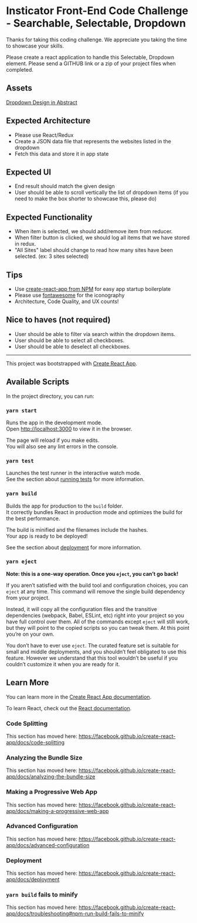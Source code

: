 # Insticator Front-End Code Challenge - Searchable, Selectable, Dropdown

Thanks for taking this coding challenge. 
We appreciate you taking the time to showcase your skills.

Please create a react application to handle this Selectable, Dropdown element. Please send a GITHUB link or a zip of your project files when completed.


## Assets

[Dropdown Design in Abstract](https://share.goabstract.com/372d03a1-f1bd-4db0-b447-308d10f45352?collectionLayerId=18f697ed-7db3-42f6-84f4-8ac42ae2ef13&mode=build)

## Expected Architecture

- Please use React/Redux	
- Create a JSON data file that represents the websites listed in the dropdown
- Fetch this data and store it in app state

## Expected UI

- End result should match the given design
- User should be able to scroll vertically the list of dropdown items (if you need to make the box shorter to showcase this, please do)

## Expected Functionality

- When item is selected, we should add/remove item from reducer.
- When filter button is clicked, we should log all items that we have stored in redux.
- "All Sites" label should change to read how many sites have been selected. (ex: 3 sites selected)

## Tips

- Use [create-react-app from NPM](https://www.npmjs.com/package/create-react-app) for easy app startup boilerplate
- Please use [fontawesome](https://fontawesome.com/icons?d=gallery&m=free) for the iconography
- Architecture, Code Quality, and UX counts!

## Nice to haves (not required)

- User should be able to filter via search within the dropdown items.
- User should be able to select all checkboxes.
- User should be able to deselect all checkboxes.
---



This project was bootstrapped with [Create React App](https://github.com/facebook/create-react-app).

## Available Scripts

In the project directory, you can run:

### `yarn start`

Runs the app in the development mode.<br />
Open [http://localhost:3000](http://localhost:3000) to view it in the browser.

The page will reload if you make edits.<br />
You will also see any lint errors in the console.

### `yarn test`

Launches the test runner in the interactive watch mode.<br />
See the section about [running tests](https://facebook.github.io/create-react-app/docs/running-tests) for more information.

### `yarn build`

Builds the app for production to the `build` folder.<br />
It correctly bundles React in production mode and optimizes the build for the best performance.

The build is minified and the filenames include the hashes.<br />
Your app is ready to be deployed!

See the section about [deployment](https://facebook.github.io/create-react-app/docs/deployment) for more information.

### `yarn eject`

**Note: this is a one-way operation. Once you `eject`, you can’t go back!**

If you aren’t satisfied with the build tool and configuration choices, you can `eject` at any time. This command will remove the single build dependency from your project.

Instead, it will copy all the configuration files and the transitive dependencies (webpack, Babel, ESLint, etc) right into your project so you have full control over them. All of the commands except `eject` will still work, but they will point to the copied scripts so you can tweak them. At this point you’re on your own.

You don’t have to ever use `eject`. The curated feature set is suitable for small and middle deployments, and you shouldn’t feel obligated to use this feature. However we understand that this tool wouldn’t be useful if you couldn’t customize it when you are ready for it.

## Learn More

You can learn more in the [Create React App documentation](https://facebook.github.io/create-react-app/docs/getting-started).

To learn React, check out the [React documentation](https://reactjs.org/).

### Code Splitting

This section has moved here: https://facebook.github.io/create-react-app/docs/code-splitting

### Analyzing the Bundle Size

This section has moved here: https://facebook.github.io/create-react-app/docs/analyzing-the-bundle-size

### Making a Progressive Web App

This section has moved here: https://facebook.github.io/create-react-app/docs/making-a-progressive-web-app

### Advanced Configuration

This section has moved here: https://facebook.github.io/create-react-app/docs/advanced-configuration

### Deployment

This section has moved here: https://facebook.github.io/create-react-app/docs/deployment

### `yarn build` fails to minify

This section has moved here: https://facebook.github.io/create-react-app/docs/troubleshooting#npm-run-build-fails-to-minify
